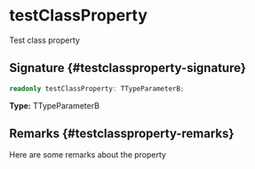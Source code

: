 # testClassProperty

Test class property

## Signature {#testclassproperty-signature}

```typescript
readonly testClassProperty: TTypeParameterB;
```

**Type:** TTypeParameterB

## Remarks {#testclassproperty-remarks}

Here are some remarks about the property
